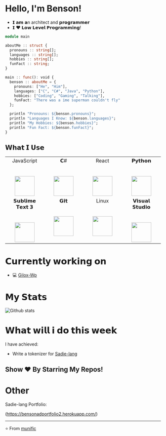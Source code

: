 
# Hello, I'm Benson!

- 𝗜 𝗮𝗺 𝗮n architect and  𝗽𝗿𝗼𝗴𝗿𝗮𝗺𝗺𝗲𝗿
- 𝗜 ❤️ 𝗟𝗼𝘄 𝗟𝗲𝘃𝗲𝗹 𝗣𝗿𝗼𝗴𝗿𝗮𝗺𝗺𝗶𝗻𝗴!

```julia
module main

aboutMe :: struct {
  pronouns :: string[];
  languages :: string[];
  hobbies :: string[];
  funFact :: string;
}

main :: func(): void {
  benson :: aboutMe = {
    pronouns: ["He", "Him"],
    languages: ["C", "C#", "Java", "Python"],
    hobbies: ["Coding", "Gaming", "Talking"],
    funFact: "There was a ime superman couldn't fly"
  };

  println "Pronouns: ${benson.pronouns}";
  println "Languages I Know: ${benson.languages}";
  println "My Hobbies: ${benson.hobbies}";
  println "Fun Fact: ${benson.funFact}";
}
```

## 𝗪𝗵𝗮𝘁 𝗜 𝗨𝘀𝗲

<table>
  <tbody>
    <tr valign="top">
      <td width="25%" align="center">
        <span>JavaScript</span><br><br><br>
        <img height="64px" src="https://cdn.svgporn.com/logos/javascript.svg">
      </td>
      <td width="25%" align="center">
        <span>𝗖#</span><br><br><br>
        <img height="64px" src="https://cdn.svgporn.com/logos/c-sharp.svg">
      </td>
      <td width="25%" align="center">
        <span>React</span><br><br><br>
        <img height="64px" src="https://cdn.svgporn.com/logos/react.svg">
      </td>
      <td width="25%" align="center">
        <span>𝗣𝘆𝘁𝗵𝗼𝗻</span><br><br><br>
        <img height="64px" src="https://cdn.svgporn.com/logos/python.svg">
      </td>
    </tr>
    <tr valign="top">
      <td width="25%" align="center">
        <span>𝗦𝘂𝗯𝗹𝗶𝗺𝗲 𝗧𝗲𝘅𝘁 𝟯</span><br><br><br>
        <img height="64px" src="https://cdn.worldvectorlogo.com/logos/sublime-text.svg">
      </td>
      <td width="25%" align="center">
        <span>𝗚𝗶𝘁</span><br><br><br>
        <img height="64px" src="https://cdn.svgporn.com/logos/git-icon.svg">
      </td>
      <td width="25%" align="center">
        <span>Linux</span><br><br><br>
        <img height="64px" src="https://cdn.svgporn.com/logos/linux-tux.svg">
      </td>
      <td width="25%" align="center">
        <span>𝗩𝗶𝘀𝘂𝗮𝗹 𝗦𝘁𝘂𝗱𝗶𝗼</span><br><br><br>
        <img height="64px" src="https://cdn.svgporn.com/logos/visual-studio.svg">
      </td>
    </tr>
  </tbody>
</table>

# 𝗖𝘂𝗿𝗿𝗲𝗻𝘁𝗹𝘆 𝘄𝗼𝗿𝗸𝗶𝗻𝗴 𝗼𝗻

- 💻 [Gilox-Wp](https://github.com/bensonsanga/gilox)


# 𝗠𝘆 𝗦𝘁𝗮𝘁𝘀

![Github stats](https://github-readme-stats.vercel.app/api?username=bensonsanga&show_icons=true&hide_border=true)

# 𝗪𝗵𝗮𝘁 𝘄𝗶𝗹𝗹 𝗶 𝗱𝗼 𝘁𝗵𝗶𝘀 𝘄𝗲𝗲𝗸
I have achieved:
- Write a tokenizer for [Sadie-lang](https://github.com/sadie-lang/Sadie)

## Show ❤️ By Starring My Repos!


# Other
Sadie-lang Portfolio:

(https://bensonadportfolio2.herokuapp.com/)

---

 ⭐️ From [munific](https://github.com/bensonsanga)
